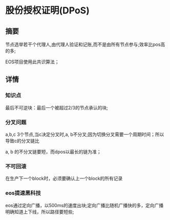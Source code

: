 # 股份授权证明(DPoS)


## 摘要

节点选举若干个代理人,由代理人验证和记账,而不是由所有节点参与;效率比pos高的多;

EOS项目使用此共识算法；



## 详情

### 知识点
最后不可逆块：最后一个被超过2/3的节点承认的块;

### 分叉问题
a,b,c 3个节点,当c决定分叉时,a, b不分叉;因为切换分叉需要一个周期时间；所以导致c的分叉链比

a, b 的不分叉链要短，而dpos以最长的链为准；

### 不可回滚
在生产下一个block时，必须要确认上一个block的所有记录

### eos提速黑科技
eos通过定向广播，以500ms的速度出块;定向广播比随机广播快的多，定向广播明确知道上下线，所以路径要短些;

